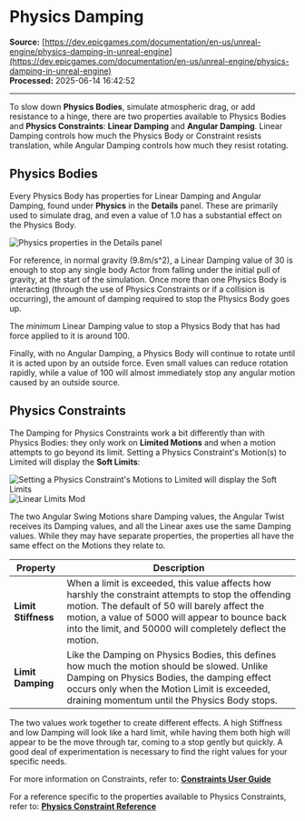 # Physics Damping

**Source:** [https://dev.epicgames.com/documentation/en-us/unreal-engine/physics-damping-in-unreal-engine](https://dev.epicgames.com/documentation/en-us/unreal-engine/physics-damping-in-unreal-engine)  
**Processed:** 2025-06-14 16:42:52

---

To slow down **Physics Bodies**, simulate atmospheric drag, or add resistance to a hinge, there are two properties available to Physics Bodies and **Physics Constraints**: **Linear Damping** and **Angular Damping**. Linear Damping controls how much the Physics Body or Constraint resists translation, while Angular Damping controls how much they resist rotating.

## Physics Bodies

Every Physics Body has properties for Linear Damping and Angular Damping, found under **Physics** in the **Details** panel. These are primarily used to simulate drag, and even a value of 1.0 has a substantial effect on the Physics Body.

![Physics properties in the Details panel](https://d1iv7db44yhgxn.cloudfront.net/documentation/images/25e385e3-0c3d-49e7-941a-f95c4402543f/phys-body-damping.png)

For reference, in normal gravity (9.8m/s^2), a Linear Damping value of 30 is enough to stop any single body Actor from falling under the initial pull of gravity, at the start of the simulation. Once more than one Physics Body is interacting (through the use of Physics Constraints or if a collision is occurring), the amount of damping required to stop the Physics Body goes up.

The *minimum* Linear Damping value to stop a Physics Body that has had force applied to it is around 100.

Finally, with no Angular Damping, a Physics Body will continue to rotate until it is acted upon by an outside force. Even small values can reduce rotation rapidly, while a value of 100 will almost immediately stop any angular motion caused by an outside source.

## Physics Constraints

The Damping for Physics Constraints work a bit differently than with Physics Bodies: they only work on **Limited Motions** and when a motion attempts to go beyond its limit. Setting a Physics Constraint's Motion(s) to Limited will display the **Soft Limits**:

![ Setting a Physics Constraint's Motions to Limited will display the Soft Limits](https://d1iv7db44yhgxn.cloudfront.net/documentation/images/3ca772ed-f151-4f18-abb8-37b7ac3ba070/angular-limits-mod.png)![Linear Limits Mod](https://d1iv7db44yhgxn.cloudfront.net/documentation/images/3a8d60cf-4526-4389-8d01-d660c322e9c5/linear-limits-mod.png)

The two Angular Swing Motions share Damping values, the Angular Twist receives its Damping values, and all the Linear axes use the same Damping values. While they may have separate properties, the properties all have the same effect on the Motions they relate to.

| Property | Description |
| --- | --- |
| **Limit Stiffness** | When a limit is exceeded, this value affects how harshly the constraint attempts to stop the offending motion. The default of 50 will barely affect the motion, a value of 5000 will appear to bounce back into the limit, and 50000 will completely deflect the motion. |
| **Limit Damping** | Like the Damping on Physics Bodies, this defines how much the motion should be slowed. Unlike Damping on Physics Bodies, the damping effect occurs only when the Motion Limit is exceeded, draining momentum until the Physics Body stops. |

The two values work together to create different effects. A high Stiffness and low Damping will look like a hard limit, while having them both high will appear to be the move through tar, coming to a stop gently but quickly. A good deal of experimentation is necessary to find the right values for your specific needs.

For more information on Constraints, refer to: **[Constraints User Guide](/documentation/en-us/unreal-engine/constraints-user-guide-in-unreal-engine)**

For a reference specific to the properties available to Physics Constraints, refer to: **[Physics Constraint Reference](/documentation/en-us/unreal-engine/physics-constraint-reference-in-unreal-engine)**
